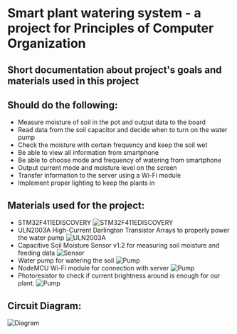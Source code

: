 # Smart plant watering system - a project for Principles of Computer Organization
## Short documentation about project's goals and materials used in this project

## Should do the following:
- Measure moisture of soil in the pot and output data to the board
- Read data from the soil capacitor and decide when to turn on the water pump
- Check the moisture with certain frequency and keep the soil wet
- Be able to view all information from smartphone
- Be able to choose mode and frequency of watering from smartphone
- Output current mode and moisture level on the screen
- Transfer information to the server using a Wi-Fi module
- Implement proper lighting to keep the plants in 

## Materials used for the project:
- STM32F411EDISCOVERY
![STM32F411EDISCOVERY](https://media.digikey.com/Photos/STMicro%20Photos/STM32F411E-DISCO.JPG)
- ULN2003A High-Current Darlington Transistor Arrays to properly power the water pump
![ULN2003A](https://botland.com.pl/61583-large_default/integrated-circuit-uln2003a-7xdarlington-smd.jpg)
- Capacitive Soil Moisture Sensor v1.2 for measuring soil moisture and feeding data
![Sensor](https://cdn.shopify.com/s/files/1/0069/6513/3376/products/5pcs-Capacitive-Soil-Sensor-Module-Soil-Moisture-Detection-Sensor-Analog-Output-DIY-Electronic-for-Arduino_1.jpg?v=1557471842)
- Water pump for watering the soil
![Pump](https://1436477554.rsc.cdn77.org/wp-content/uploads/2018/06/2PCs-Mini-Water-Pump-3V-0.5W-Tube-02-640x444.jpg)
- NodeMCU Wi-Fi module for connection with server
![Pump](https://www.cytron.io/image/cache/catalog/products/NODEMCU-V3/NodeMCU%20V3%20Lolin%20(1)-0-1-1-800x800.jpg)
- Photoresistor to check if current brightness around is enough for our plant.
![Pump](https://cdn.awsli.com.br/600x700/468/468162/produto/19414320/sensor-fotoresistor-ldr-de-5mm-6344c5f4.jpg)

## Circuit Diagram:
![Diagram](https://i.imgur.com/CAKITe5.jpg)
